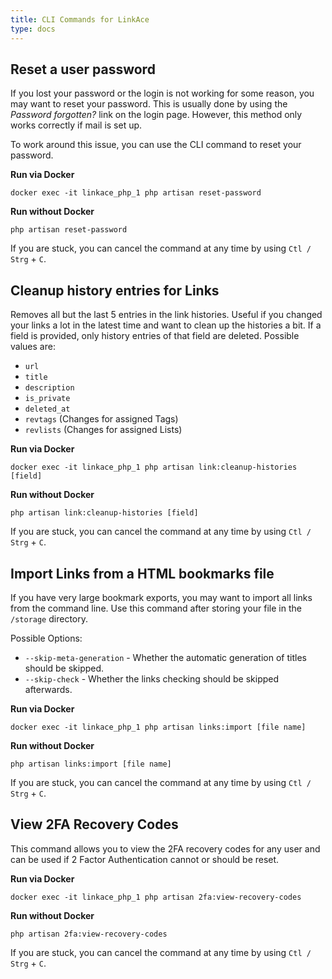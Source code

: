 ```yaml
---
title: CLI Commands for LinkAce
type: docs
---
```


## Reset a user password

If you lost your password or the login is not working for some reason, you may want to reset your password.
This is usually done by using the *Password forgotten?* link on the login page. However, this method only works
correctly if mail is set up.

To work around this issue, you can use the CLI command to reset your password.

**Run via Docker**
```
docker exec -it linkace_php_1 php artisan reset-password
```

**Run without Docker**
```
php artisan reset-password
```

If you are stuck, you can cancel the command at any time by using `Ctl / Strg` + `C`.


## Cleanup history entries for Links

Removes all but the last 5 entries in the link histories. Useful if you changed your links a lot in the latest time and want to clean up the histories a bit.
If a field is provided, only history entries of that field are deleted. Possible values are:
- `url`
- `title`
- `description`
- `is_private`
- `deleted_at`
- `revtags` (Changes for assigned Tags)
- `revlists` (Changes for assigned Lists)

**Run via Docker**
```
docker exec -it linkace_php_1 php artisan link:cleanup-histories [field]
```

**Run without Docker**
```
php artisan link:cleanup-histories [field]
```

If you are stuck, you can cancel the command at any time by using `Ctl / Strg` + `C`.


## Import Links from a HTML bookmarks file

If you have very large bookmark exports, you may want to import all links from the command line. Use this command after storing your file in the `/storage` directory.

Possible Options:
- `--skip-meta-generation` - Whether the automatic generation of titles should be skipped.
- `--skip-check` - Whether the links checking should be skipped afterwards.

**Run via Docker**
```
docker exec -it linkace_php_1 php artisan links:import [file name]
```

**Run without Docker**
```
php artisan links:import [file name]
```

If you are stuck, you can cancel the command at any time by using `Ctl / Strg` + `C`.


## View 2FA Recovery Codes

This command allows you to view the 2FA recovery codes for any user and can be used if 2 Factor Authentication cannot or should be reset.

**Run via Docker**
```
docker exec -it linkace_php_1 php artisan 2fa:view-recovery-codes
```

**Run without Docker**
```
php artisan 2fa:view-recovery-codes
```

If you are stuck, you can cancel the command at any time by using `Ctl / Strg` + `C`.
